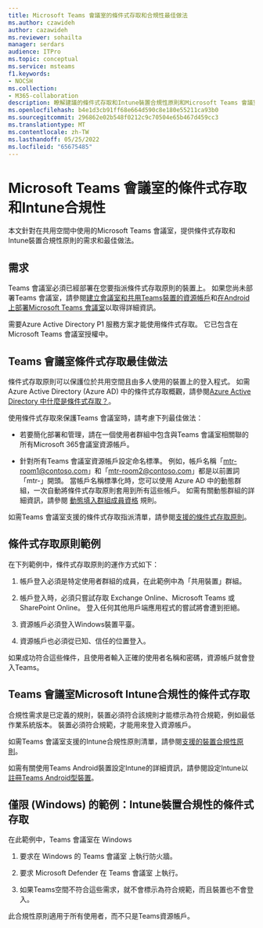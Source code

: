 ```yaml
---
title: Microsoft Teams 會議室的條件式存取和合規性最佳做法
ms.author: czawideh
author: cazawideh
ms.reviewer: sohailta
manager: serdars
audience: ITPro
ms.topic: conceptual
ms.service: msteams
f1.keywords:
- NOCSH
ms.collection:
- M365-collaboration
description: 瞭解建議的條件式存取和Intune裝置合規性原則和Microsoft Teams 會議室的最佳做法。
ms.openlocfilehash: b4e1d3cb91ff68e664d590c8e180e55211ca93b0
ms.sourcegitcommit: 296862e02b548f0212c9c70504e65b467d459cc3
ms.translationtype: MT
ms.contentlocale: zh-TW
ms.lasthandoff: 05/25/2022
ms.locfileid: "65675485"
---
```

# <a name="conditional-access-and-intune-compliance-for-microsoft-teams-rooms"></a>Microsoft Teams 會議室的條件式存取和Intune合規性

本文針對在共用空間中使用的Microsoft Teams 會議室，提供條件式存取和Intune裝置合規性原則的需求和最佳做法。

## <a name="requirements"></a>需求

Teams 會議室必須已經部署在您要指派條件式存取原則的裝置上。 如果您尚未部署Teams 會議室，請參閱[建立會議室和共用Teams裝置的資源帳戶](with-office-365.md)和[在Android上部署Microsoft Teams 會議室](../devices/collab-bar-deploy.md)以取得詳細資訊。

需要Azure Active Directory P1 服務方案才能使用條件式存取。 它已包含在Microsoft Teams 會議室授權中。

## <a name="teams-rooms-conditional-access-best-practices"></a>Teams 會議室條件式存取最佳做法

條件式存取原則可以保護位於共用空間且由多人使用的裝置上的登入程式。 如需 Azure Active Directory (Azure AD) 中的條件式存取概觀，請參閱[Azure Active Directory 中什麼是條件式存取？](/azure/active-directory/conditional-access/overview)。

使用條件式存取來保護Teams 會議室時，請考慮下列最佳做法：

-   若要簡化部署和管理，請在一個使用者群組中包含與Teams 會議室相關聯的所有Microsoft 365會議室資源帳戶。

-   針對所有Teams 會議室資源帳戶設定命名標準。 例如，帳戶名稱「mtr-room1@contoso.com」和「mtr-room2@contoso.com」都是以前置詞「mtr-」開頭。
    當帳戶名稱標準化時，您可以使用 Azure AD 中的動態群組，一次自動將條件式存取原則套用到所有這些帳戶。 如需有關動態群組的詳細資訊，請參閱 [動態填入群組成員資格](/azure/active-directory/enterprise-users/groups-dynamic-membership) 規則。

如需Teams 會議室支援的條件式存取指派清單，請參閱[支援的條件式存取原則](supported-ca-and-compliance-policies.md#supported-conditional-access-policies)。

## <a name="example-conditional-access-policy"></a>條件式存取原則範例

在下列範例中，條件式存取原則的運作方式如下：

1.  帳戶登入必須是特定使用者群組的成員，在此範例中為「共用裝置」群組。

2.  帳戶登入時，必須只嘗試存取 Exchange Online、Microsoft Teams 或 SharePoint Online。 登入任何其他用戶端應用程式的嘗試將會遭到拒絕。

3.  資源帳戶必須登入Windows裝置平臺。

4.  資源帳戶也必須從已知、信任的位置登入。

如果成功符合這些條件，且使用者輸入正確的使用者名稱和密碼，資源帳戶就會登入Teams。

## <a name="conditional-access-with-microsoft-intune-compliance-for-teams-rooms"></a>Teams 會議室Microsoft Intune合規性的條件式存取

合規性需求是已定義的規則，裝置必須符合該規則才能標示為符合規範，例如最低作業系統版本。 裝置必須符合規範，才能用來登入資源帳戶。

如需Teams 會議室支援的Intune合規性原則清單，請參閱[支援的裝置合規性原則](supported-ca-and-compliance-policies.md#supported-device-compliance-policies)。

如需有關使用Teams Android裝置設定Intune的詳細資訊，請參閱設定Intune以[註冊Teams Android型裝置](../devices/phones-displays-deploy.md#configure-intune-to-enroll-teams-android-based-devices)。

## <a name="example-windows-only-conditional-access-with-intune-device-compliance"></a>僅限 (Windows) 的範例：Intune裝置合規性的條件式存取

在此範例中，Teams 會議室在 Windows

1. 要求在 Windows 的 Teams 會議室 上執行防火牆。

2. 要求 Microsoft Defender 在 Teams 會議室 上執行。

3. 如果Teams空間不符合這些需求，就不會標示為符合規範，而且裝置也不會登入。

此合規性原則適用于所有使用者，而不只是Teams資源帳戶。
